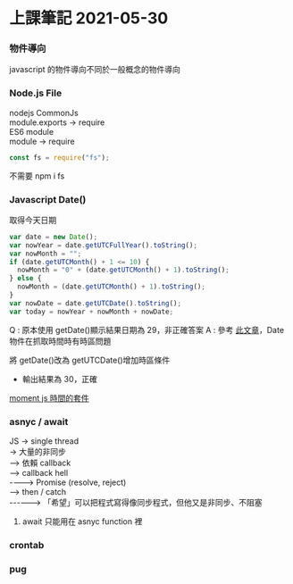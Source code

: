 # 上課筆記 2021-05-30

### 物件導向

javascript 的物件導向不同於一般概念的物件導向

### Node.js File

nodejs CommonJs  
module.exports -> require  
ES6 module  
module -> require

```javascript
const fs = require("fs");
```

不需要 npm i fs

### Javascript Date()

取得今天日期

```javascript
var date = new Date();
var nowYear = date.getUTCFullYear().toString();
var nowMonth = "";
if (date.getUTCMonth() + 1 <= 10) {
  nowMonth = "0" + (date.getUTCMonth() + 1).toString();
} else {
  nowMonth = (date.getUTCMonth() + 1).toString();
}
var nowDate = date.getUTCDate().toString();
var today = nowYear + nowMonth + nowDate;
```

Q : 原本使用 getDate()顯示結果日期為 29，非正確答案
A : 參考 [此文章](https://stackoverflow.com/questions/2488313/javascripts-getdate-returns-wrong-date)，Date 物件在抓取時間時有時區問題

將 getDate()改為 getUTCDate()增加時區條件

- 輸出結果為 30，正確

[moment js 時間的套件](https://momentjs.com/docs/#/use-it/)

### asnyc / await

JS -> single thread  
-> 大量的非同步  
–> 依賴 callback  
–> callback hell  
----> Promise (resolve, reject)  
—> then / catch  
------> 「希望」可以把程式寫得像同步程式，但他又是非同步、不阻塞

1. await 只能用在 asnyc function 裡

### crontab

### pug
